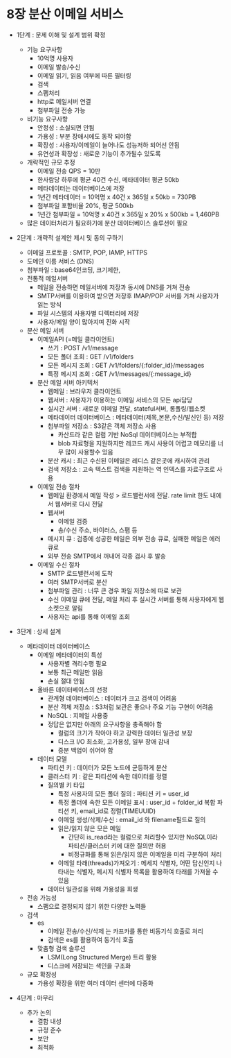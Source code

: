 # 8장 분산 이메일 서비스
- 1단계 : 문제 이해 및 설계 범위 확정
  - 기능 요구사항
    - 10억명 사용자
    - 이메일 발송/수신
    - 이메일 읽기, 읽음 여부에 따른 필터링
    - 검색
    - 스팸처리
    - http로 메일서버 연결
    - 첨부파일 전송 가능
  - 비기능 요구사항
    - 안정성 : 소실되면 안됨
    - 가용성 : 부분 장애시에도 동작 되야함
    - 확장성 : 사용자/이메일이 늘어나도 성능저하 되어선 안됨
    - 유연성과 확장성 : 새로운 기능이 추가될수 있도록
  - 개략적인 규모 추정
    - 이메일 전송 QPS = 10만
    - 한사람당 하루에 평균 40건 수신, 메타데이터 평균 50kb
    - 메타데이터는 데이터베이스에 저장
    - 1년간 메타데이터 = 10억명 x 40건 x 365일 x 50kb = 730PB
    - 첨부파일 포함비율 20%, 평균 500kb
    - 1년간 첨부파일 = 10억명 x 40건 x 365일 x 20% x 500kb = 1,460PB
  - 많은 데이터처리가 필요하기에 분산 데이터베이스 솔루션이 필요

- 2단계 : 개략적 설계안 제시 및 동의 구하기
  - 이메일 프로토콜 : SMTP, POP, IAMP, HTTPS
  - 도메인 이름 서비스 (DNS)
  - 첨부파일 : base64인코딩, 크기제한, 
  - 전통적 메일서버
    - 메일을 전송하면 메일서버에 저장과 동시에 DNS를 거쳐 전송
    - SMTP서버를 이용하여 받으면 저장후 IMAP/POP 서버를 거쳐 사용자가 읽는 방식
    - 파일 시스템의 사용자별 디렉터리에 저장
    - 사용자/메일 양이 많아지며 진화 시작
  - 분산 메일 서버
    - 이메일API (=메일 클라이언트)
      - 쓰기 : POST /v1/message
      - 모든 폴더 조회 : GET /v1/folders
      - 모든 메시지 조회 : GET /v1/folders/{:folder_id}/messages
      - 특정 메시지 조회 : GET /v1/messages/{:message_id}
    - 분산 메일 서버 아키텍처
      - 웹메일 : 브라우저 클라이언트
      - 웹서버 : 사용자가 이용하는 이메일 서비스의 모든 api담당
      - 실시간 서버 : 새로운 이메일 전달, stateful서버, 롱폴링/웹소켓
      - 메타데이터 데이터베이스 : 메타데이터(제목,본문,수신/발신인 등) 저장
      - 첨부파일 저장소 : S3같은 객체 저장소 사용
        - 카산드라 같은 컬럼 기반 NoSql 데이터베이스는 부적합
        - blob 자료형을 지원하지만 레코드 캐시 사용이 어렵고 메모리를 너무 많이 사용할수 있음
      - 분산 캐시 : 최근 수신된 이메일은 레디스 같은곳에 캐시하여 관리
      - 검색 저장소 : 고속 텍스트 검색을 지원하는 역 인덱스를 자료구조로 사용
    - 이메일 전송 절차
      - 웹메일 환경에서 메일 작성 > 로드밸런서에 전달. rate limit 한도 내에서 웹서버로 다시 전달
      - 웹서버
        - 이메일 검증
        - 송/수신 주소, 바이러스, 스팸 등
      - 메시지 큐 : 검증에 성공한 메일은 외부 전송 큐로, 실패한 메일은 에러 큐로
      - 외부 전송 SMTP에서 꺼내어 각종 검사 후 발송
    - 이메일 수신 절차
      - SMTP 로드밸런서에 도착
      - 여러 SMTP서버로 분산
      - 첨부파일 관리 : 너무 큰 경우 파일 저장소에 따로 보관
      - 수신 이메일 큐에 전달, 메일 처리 후 실시간 서버를 통해 사용자에게 웹소켓으로 알림
      - 사용자는 api를 통해 이메일 조회
- 3단계 : 상세 설계
  - 메타데이터 데이터베이스
    - 이메일 메타데이터의 특성
      - 사용자별 격리수행 필요
      - 보통 최근 메일만 읽음
      - 손실 절대 안됨
    - 올바른 데이터베이스의 선정
      - 관계형 데이터베이스 : 데이터가 크고 검색이 어려움
      - 분산 객체 저장소 : S3처럼 보관은 좋으나 주요 기능 구현이 어려움
      - NoSQL : 지메일 사용중
      - 정답은 없지만 아래의 요구사항을 충족해야 함
        - 컬럼의 크기가 작아야 하고 강력한 데이터 일관성 보장
        - 디스크 I/O 최소화, 고가용성, 일부 장애 감내
        - 증분 백업이 쉬어야 함
    - 데이터 모델
      - 파티션 키 : 데이터가 모든 노드에 균등하게 분산
      - 클러스터 키 : 같은 파티션에 속한 데이터를 정렬
      - 질의별 키 타입
        - 특정 사용자의 모든 폴더 질의 : 파티션 키 = user_id
        - 특정 폴더에 속한 모든 이메일 표시 : user_id + folder_id 복합 파티션 키, email_id로 정렬(TIMEUUID)
        - 이메일 생성/삭제/수신 : email_id 와 filename필드로 질의
        - 읽은/읽지 않은 모은 메일
          - 간단히 is_read라는 컬럼으로 처리할수 있지만 NoSQL이라 파티션/클러스터 키에 대한 질의만 허용
          - 비정규화를 통해 읽은/읽지 않은 이메일을 미리 구분하여 처리
        - 이메일 타래(threads)가져오기 : 메세지 식별자, 어떤 답신인지 나타내는 식별자, 메시지 식별자 목록을 활용하여 타래를 가져올 수 있음
      - 데이터 일관성을 위해 가용성을 희생
  - 전송 가능성
    - 스팸으로 결정되지 않기 위한 다양한 노력들
  - 검색
    - es
      - 이메일 전송/수신/삭제 는 카프카를 통한 비동기식 호출로 처리
      - 검색은 es를 활용하여 동기식 호출
    - 맞춤형 검색 솔루션
      - LSM(Long Structured Merge) 트리 활용
      - 디스크에 저장되는 색인을 구조화
  - 규모 확장성
    - 가용성 확장을 위한 여러 데이터 센터에 다중화
- 4단계 : 마무리
  - 추가 논의
    - 결함 내성
    - 규정 준수
    - 보안
    - 최적화
